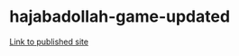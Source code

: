 # hajabadollah-game-updated

[Link to published site](https://annaaxelsson051.github.io/hajabadollah-game-updated/)
